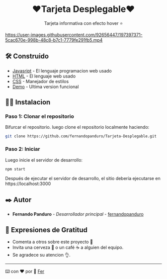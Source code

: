
<h1 align="center">♥️Tarjeta Desplegable♥️</h1>

<p align="center"> Tarjeta informativa con efecto hover ⭐ </p> 



https://user-images.githubusercontent.com/92656447/197397371-5cac670e-998b-48c8-b7c1-7779fe291fb5.mp4



## 🛠️ Construido 

* [Javasript](https://developer.mozilla.org/es/docs/Web/JavaScript) - El lenguaje programacion web usado
* [HTML](https://developer.mozilla.org/es/docs/Web/HTML) - El lenguaje web usado
* [CSS](https://developer.mozilla.org/es/docs/Web/CSS) - Manejador de estilos
* [Demo](https://tarjetadespegable.netlify.app/) - Ultima version funcional

## 🧑‍💻 Instalacion 

### Paso 1: Clonar el repositorio

Bifurcar el repositorio. luego clone el repositorio localmente haciendo:

```bash
git clone https://github.com/fernandopanduro/Tarjeta-Desplegable.git
```

### Paso 2: Iniciar

Luego inicie el servidor de desarrollo:
```
npm start
```
Después de ejecutar el servidor de desarrollo, el sitio debería ejecutarse en https://localhost:3000


## ✒️ Autor 

* **Fernando Panduro** - *Desarrollador principal* - [fernandopanduro](https://github.com/fernandopanduro)


## 🎁 Expresiones de Gratitud 

* Comenta a otros sobre este proyecto 📢
* Invita una cerveza 🍺 o un café ☕ a alguien del equipo. 
* Se agradece su atencion 👌.



---
⌨️ con ❤️ por 👑 [Fer](https://github.com/fernandopanduro) 


